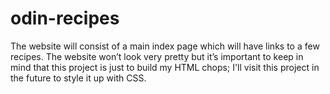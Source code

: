 # odin-recipes

The website will consist of a main index page which will have links to a few recipes. The website won’t look very pretty but it’s important to keep in mind that this project is just to build my HTML chops;
I'll visit this project in the future to style it up with CSS.